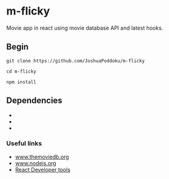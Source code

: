 # m-flicky
Movie app in react using movie database API and latest hooks.

## Begin
```
git clone https://github.com/JoshuaPoddoku/m-flicky
```
```
cd m-flicky
```
```
npm install
```
## Dependencies

* <a href=""></a>
* <a href=""></a>
* <a href=""></a>

### Useful links
* www.themoviedb.org
* www.nodejs.org
* <a href="https://chrome.google.com/webstore/detail/react-developer-tools/fmkadmapgofadopljbjfkapdkoienihi?hl=en">React Developer tools</a>
